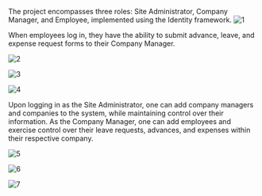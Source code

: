 The project encompasses three roles: Site Administrator, Company Manager, and Employee, implemented using the Identity framework.
![1](https://github.com/abdulkerimcar/Human-Resources-Project/assets/119038059/d0dd3ffd-bf19-49ab-bb90-c3507a8549da)

When employees log in, they have the ability to submit advance, leave, and expense request forms to their Company Manager.

![2](https://github.com/abdulkerimcar/Human-Resources-Project/assets/119038059/627ec168-1f6f-4153-a7f8-6c74fad4c514)

![3](https://github.com/abdulkerimcar/Human-Resources-Project/assets/119038059/0dcc13b4-ff33-4a70-8530-bd00891fd923)

![4](https://github.com/abdulkerimcar/Human-Resources-Project/assets/119038059/e8294121-06e8-41fa-9805-d14e22f9ca64)

Upon logging in as the Site Administrator, one can add company managers and companies to the system, while maintaining control over their information. As the Company Manager, one can add employees and exercise control over their leave requests, advances, and expenses within their respective company. 

![5](https://github.com/abdulkerimcar/Human-Resources-Project/assets/119038059/e8d7c3f1-8d1b-4330-893c-e302b3c1bade)

![6](https://github.com/abdulkerimcar/Human-Resources-Project/assets/119038059/7ce38dcb-e125-46b6-8b09-6cd5353073f2)

![7](https://github.com/abdulkerimcar/Human-Resources-Project/assets/119038059/5cec037f-60f6-4070-b4f5-429867c5b7dc)
